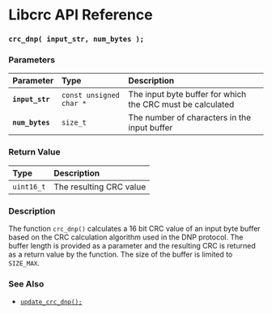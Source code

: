 # Libcrc API Reference

### `crc_dnp( input_str, num_bytes );`

### Parameters

| Parameter | Type | Description |
| :--- | :--- | :--- |
|**`input_str`**|`const unsigned char *`|The input byte buffer for which the CRC must be calculated|
|**`num_bytes`**|`size_t`|The number of characters in the input buffer|

### Return Value

| Type | Description |
| :--- | :--- |
|`uint16_t`|The resulting CRC value|

### Description

The function `crc_dnp()` calculates a 16 bit CRC value of an input byte buffer based on the CRC calculation algorithm used in the DNP protocol.  The buffer length is provided as a parameter and the resulting CRC is returned as a return value by the function. The size of the buffer is limited to `SIZE_MAX`.

### See Also

* [`update_crc_dnp();`](update_crc_dnp.md)
